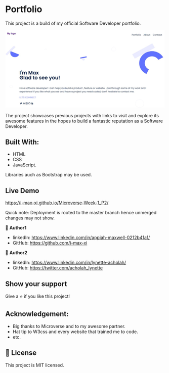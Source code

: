 # Portfolio

This project is a build of my official Software Developer portfolio.

![sneak peak of project deployment](Assets/sneak_peak.JPG)


The project showcases previous projects with links to visit and explore its awesome features in the hopes to build a fantastic reputation as a Software Developer.

## Built With:
 - HTML
 - CSS
 - JavaScript.

Libraries auch as Bootstrap may be used.

## Live Demo
https://i-max-xi.github.io/Microverse-Week-1_P2/

Quick note: Deployment is rooted to the master branch hence unmerged changes may not show.

👤 **Author1** 
  - linkedIn: https://www.linkedin.com/in/appiah-maxwell-0212b41a1/
  - GitHub: https://github.com/i-max-xi

👤 **Author2**
  - linkedIn: https://www.linkedin.com/in/lynette-acholah/
  - GitHub: https://twitter.com/acholah_lynette

## Show your support
Give a ⭐️ if you like this project!

## Acknowledgement:
   - Big thanks to Microverse and to my awesome partner.
   - Hat tip to W3css and every website that trained me to code.
   - etc.

## 📝 License
   This project is MIT licensed.
